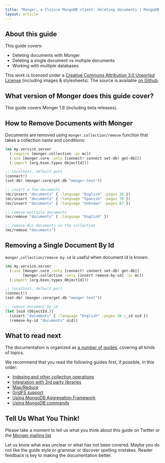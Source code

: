 ```yaml
---
title: "Monger, a Clojure MongoDB client: deleting documents | MongoDB library for Clojure"
layout: article
---
```


## About this guide

This guide covers:

 * Deleting documents with Monger
 * Deleting a single document vs multiple documents
 * Working with multiple databases

This work is licensed under a <a rel="license" href="http://creativecommons.org/licenses/by/3.0/">Creative Commons Attribution 3.0 Unported License</a> (including images & stylesheets). The source is available [on Github](https://github.com/clojurewerkz/monger.docs).


## What version of Monger does this guide cover?

This guide covers Monger 1.6 (including beta releases).


## How to Remove Documents with Monger

Documents are removed using `monger.collection/remove` function that takes a collection name and conditions:

``` clojure
(ns my.service.server
  (:require [monger.collection :as mc])
  (:use [monger.core :only [connect! connect set-db! get-db]])
  (:import [org.bson.types ObjectId]))

;; localhost, default port
(connect!)
(set-db! (monger.core/get-db "monger-test"))

;; insert a few documents
(mc/insert "documents" { :language "English" :pages 38 })
(mc/insert "documents" { :language "Spanish" :pages 78 })
(mc/insert "documents" { :language "Unknown" :pages 87 })

;; remove multiple documents
(mc/remove "documents" { :language "English" })

;; remove ALL documents in the collection
(mc/remove "documents")
```


## Removing a Single Document By Id

`monger.collection/remove-by-id` is useful when document id is known:

``` clojure
(ns my.service.server
  (:use [monger.core :only [connect! connect set-db! get-db]]
        [monger.collection :only [insert remove-by-id] :as mc])
  (:import [org.bson.types ObjectId]))

;; localhost, default port
(connect!)
(set-db! (monger.core/get-db "monger-test"))

;; remove document by id
(let [oid (ObjectId.)]
  (insert "documents" { :language "English" :pages 38 :_id oid })
  (remove-by-id "documents" oid))
```




## What to read next

The documentation is organized as [a number of guides](/articles/guides.html), covering all kinds of topics.

We recommend that you read the following guides first, if possible, in this order:

 * [Indexing and other collection operations](/articles/collections.html)
 * [Integration with 3rd party libraries](/articles/integration.html)
 * [Map/Reduce](/articles/mapreduce.html)
 * [GridFS support](/articles/gridfs.html)
 * [Using MongoDB Aggregation Framework](/articles/aggregation.html)
 * [Using MongoDB commands](/articles/commands.html)

## Tell Us What You Think!

Please take a moment to tell us what you think about this guide on
Twitter or the [Monger mailing
list](https://groups.google.com/forum/#!forum/clojure-mongodb)

Let us know what was unclear or what has not been covered. Maybe you
do not like the guide style or grammar or discover spelling
mistakes. Reader feedback is key to making the documentation better.
